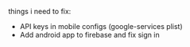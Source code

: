 things i need to fix:

- API keys in mobile configs (google-services plist)
- Add android app to firebase and fix sign in
